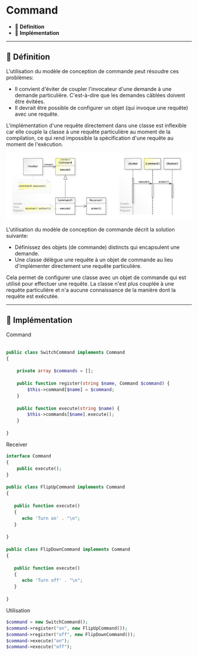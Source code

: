 # Command

*  🔖 **Définition**
*  🔖 **Implémentation**

___

## 📑 Définition

L'utilisation du modèle de conception de commande peut résoudre ces problèmes:

* Il convient d'éviter de coupler l'invocateur d'une demande à une demande particulière. C'est-à-dire que les demandes câblées doivent être évitées.
* Il devrait être possible de configurer un objet (qui invoque une requête) avec une requête.

L'implémentation d'une requête directement dans une classe est inflexible car elle couple la classe à une requête particulière au moment de la compilation, ce qui rend impossible la spécification d'une requête au moment de l'exécution.

![image](https://raw.githubusercontent.com/seeren-training/Design-Pattern/master/wiki/resources/Command.jpg)

L'utilisation du modèle de conception de commande décrit la solution suivante:

* Définissez des objets (de commande) distincts qui encapsulent une demande.
* Une classe délègue une requête à un objet de commande au lieu d'implémenter directement une requête particulière.

Cela permet de configurer une classe avec un objet de commande qui est utilisé pour effectuer une requête. La classe n'est plus couplée à une requête particulière et n'a aucune connaissance de la manière dont la requête est exécutée.

___

## 📑 Implémentation

Command

```php

public class SwitchCommand implements Command
{

    private array $commands = [];

    public function register(string $name, Command $command) {
        $this->command[$name] = $command;
    }

    public function execute(string $name) {
        $this->commands[$name].execute();        
    }

}
```

Receiver

```php
interface Command 
{
    public execute();
}

public class FlipUpCommand implements Command
{

   public function execute()
   {
      echo 'Turn on' . "\n";
   }

}

public class FlipDownCommand implements Command
{

   public function execute()
   {
      echo 'Turn off' . "\n";
   }

}
```

Utilisation

```php
$command = new SwitchCommand();
$command->register("on", new FlipUpCommand());
$command->register("off", new FlipDownCommand());
$command->execute("on");
$command->execute("off");
```